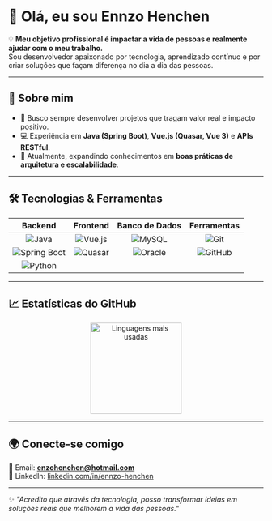 # 👋 Olá, eu sou Ennzo Henchen  

💡 **Meu objetivo profissional é impactar a vida de pessoas e realmente ajudar com o meu trabalho.**  
Sou desenvolvedor apaixonado por tecnologia, aprendizado contínuo e por criar soluções que façam diferença no dia a dia das pessoas.  

---

## 🚀 Sobre mim
- 🎯 Busco sempre desenvolver projetos que tragam valor real e impacto positivo.  
- 💻 Experiência em **Java (Spring Boot)**, **Vue.js (Quasar, Vue 3)** e **APIs RESTful**.    
- 🌱 Atualmente, expandindo conhecimentos em **boas práticas de arquitetura e escalabilidade**.  

---

## 🛠️ Tecnologias & Ferramentas  

<!-- <p align="center">
  <img src="https://img.shields.io/badge/Java-ED8B00?style=for-the-badge&logo=java&logoColor=white" alt="Java"/>
  <img src="https://img.shields.io/badge/Spring%20Boot-6DB33F?style=for-the-badge&logo=springboot&logoColor=white" alt="Spring Boot"/>
  <img src="https://img.shields.io/badge/Python-3776AB?style=for-the-badge&logo=python&logoColor=white" alt="Python"/>
  <img src="https://img.shields.io/badge/Vue.js-35495E?style=for-the-badge&logo=vuedotjs&logoColor=4FC08D" alt="Vue.js"/>
  <img src="https://img.shields.io/badge/Quasar-1976D2?style=for-the-badge&logo=quasar&logoColor=white" alt="Quasar"/>
  <img src="https://img.shields.io/badge/MySQL-005C84?style=for-the-badge&logo=mysql&logoColor=white" alt="MySQL"/>
  <img src="https://img.shields.io/badge/Oracle%20DB-F80000?style=for-the-badge&logo=oracle&logoColor=white" alt="Oracle DB"/>
  <img src="https://img.shields.io/badge/Git-F05032?style=for-the-badge&logo=git&logoColor=white" alt="Git"/>
</p> -->

| Backend | Frontend | Banco de Dados | Ferramentas |
|:---:|:---:|:---:|:---:|
| ![Java](https://img.shields.io/badge/Java-ED8B00?style=for-the-badge&logo=java&logoColor=white) | ![Vue.js](https://img.shields.io/badge/Vue.js-35495E?style=for-the-badge&logo=vuedotjs&logoColor=4FC08D) | ![MySQL](https://img.shields.io/badge/MySQL-005C84?style=for-the-badge&logo=mysql&logoColor=white) | ![Git](https://img.shields.io/badge/Git-F05032?style=for-the-badge&logo=git&logoColor=white) |
| ![Spring Boot](https://img.shields.io/badge/Spring%20Boot-6DB33F?style=for-the-badge&logo=springboot&logoColor=white) | ![Quasar](https://img.shields.io/badge/Quasar-1976D2?style=for-the-badge&logo=quasar&logoColor=white) | ![Oracle](https://img.shields.io/badge/Oracle%20DB-F80000?style=for-the-badge&logo=oracle&logoColor=white) | ![GitHub](https://img.shields.io/badge/GitHub-181717?style=for-the-badge&logo=github&logoColor=white) |
| ![Python](https://img.shields.io/badge/Python-3776AB?style=for-the-badge&logo=python&logoColor=white) | | | |

---

## 📈 Estatísticas do GitHub  

<p align="center">
  <img height="180em" src="https://github-readme-stats-coral-ten-26.vercel.app/api/top-langs/?username=EnnzoHenchen&layout=compact&langs_count=8&theme=radical&cache_buster=2025" alt="Linguagens mais usadas" />
</p>

---

## 🌍 Conecte-se comigo
📧 Email: **enzohenchen@hotmail.com**  
💼 LinkedIn: [linkedin.com/in/ennzo-henchen](https://www.linkedin.com/in/ennzo-henchen-511854224)  

---

✨ _"Acredito que através da tecnologia, posso transformar ideias em soluções reais que melhorem a vida das pessoas."_  
